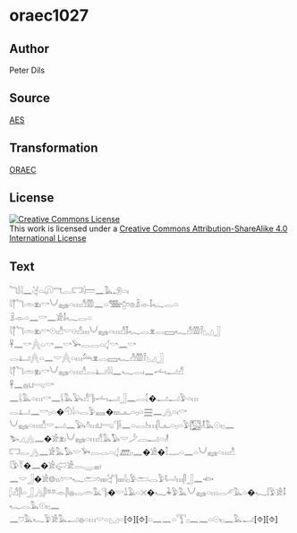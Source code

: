 # oraec1027

## Author

Peter Dils

## Source

[AES](https://github.com/simondschweitzer/aes)

## Transformation

[ORAEC](https://oraec.github.io/)

## License

<a rel="license" href="http://creativecommons.org/licenses/by-sa/4.0/"><img alt="Creative Commons License" style="border-width:0" src="https://i.creativecommons.org/l/by-sa/4.0/88x31.png" /></a><br />This work is licensed under a <a rel="license" href="http://creativecommons.org/licenses/by-sa/4.0/">Creative Commons Attribution-ShareAlike 4.0 International License</a>

## Text

𓆓𓌃𓇋𓈖𓋔𓏏𓋨𓄓𓐛𓉐𓇋𓏠𓈖𓅓𓄂𓏏𓏤<br>
𓇋𓐩𓆓𓏛𓁷𓏤𓎡𓄋𓈐𓏏𓏥𓀭𓏃𓈖𓏏𓅢𓉺𓏌𓊖𓏎𓁹𓄤𓆑𓂋𓏏<br>
𓏎𓁹𓏏𓈖𓎡𓈖𓀀𓄤𓆑𓂋𓏏<br>
𓇋𓐩𓆓𓏛𓁷𓏤𓎡𓇳𓏤𓀭𓎟𓇷𓀭𓏥𓄋𓈐𓏏𓏥𓀭𓄤𓆑𓂋𓁷𓂋𓈙𓆑𓀭𓏃𓍋𓈋𓃀<br>
𓋹𓈖𓎡𓐑𓏏𓎡𓈖𓎡𓅨𓂋𓂋𓏏𓋑𓎡𓈖𓎡<br>
𓂋𓂞𓐑𓏏𓈖𓎟𓐑𓏏𓏥𓃢𓁷𓂋𓈙𓆑𓀭𓏃𓍋𓈋𓃀<br>
𓇋𓐩𓆓𓏛𓁷𓏤𓎡𓄋𓈐𓏏𓏥𓀭𓂋𓂞𓇋𓇋𓈖𓆑𓂋𓏤𓈖𓌡𓏤𓂝𓀭<br>
𓋹𓈖𓐍𓂓𓂸𓎡<br>
𓈖𓌰𓅓𓏏𓏥𓎡𓈖𓌰𓅓𓅂𓀭𓊹𓏤𓌡𓏤𓂝𓃀𓈖𓂋𓇜�𓂝𓂝𓅱𓏏𓏥<br>
𓂋𓂞𓈖𓎡𓊪𓏏�𓄇𓇋𓏏𓂋𓅱𓈘�𓏤𓏤𓏤𓏤𓊵𓏏𓊪𓏏𓈗𓈖𓂻𓏏𓏤𓎡<br>
𓄋𓈐𓏏𓏥𓀭𓎟𓂝𓈖𓅂𓏊𓏥𓂓𓂸𓊹𓌢𓈖𓏏𓂋𓊸𓏥𓋴𓊵𓏏𓊪𓏏𓅱𓉡𓁥𓅓𓇳𓏤𓊪𓈖<br>
𓅧𓈎𓂻𓈖�𓀀𓁷𓏤𓄋𓈐𓏏𓏥𓀭𓅓𓅃𓎟𓌳𓐙𓂝𓏏𓁦<br>
𓉐𓂋𓂻𓈖𓀀𓅓𓅃𓎟𓅨𓂋𓂋𓏏𓋑𓊏𓊪𓈖�𓀀�𓎿𓊃𓏏𓈖𓏏𓄋𓈐𓏏𓏥𓀭<br>
𓇋𓅱𓎝�𓈖�𓀀𓅾𓀀𓂋𓇾𓈇𓏤<br>
𓈖𓎟𓃀�𓀀𓊗𓏭𓏌𓎡𓆑𓂧𓏌𓏤𓏤𓏤𓏤𓋔𓊹𓏤𓏤𓏤𓏤𓇋𓊪𓅱𓂧𓂋𓅱𓂡𓏥𓋴𓃀𓈖𓆟<br>
𓆄𓀭𓋴𓏏𓃀𓂻𓋴𓎼𓎼𓁹𓋴𓐍𓂋𓏛𓅓𓊹𓏤�𓎟𓍑𓄿𓏏𓏴�𓆑𓇓𓅱𓅓𓄋𓈐𓏏𓏥𓂋𓄔𓅓𓏏�𓆑𓌃𓅱𓀀𓄤𓆑𓂋𓅓𓇳𓏤𓊪𓈖<br>
𓈖𓈞𓅓𓆑𓅱𓀀𓅓𓂝𓐍𓏏𓏥𓎟𓏏𓈋𓏏[⯑][⯑]𓏏𓈖𓈖𓏏𓇰𓊪𓈖𓈖𓏏𓇳𓏤𓊪𓈖𓅓𓂝[⯑][⯑]<br>
